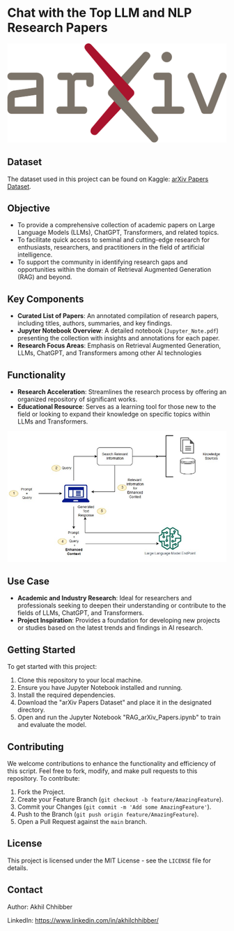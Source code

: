 # Chat with the Top LLM and NLP Research Papers
<p align="center">
  <img src="https://github.com/akhilchibber/RAG-arXiv-Papers/blob/main/arXiv.png?raw=true" alt="earthml Logo">
</p>

## Dataset
The dataset used in this project can be found on Kaggle: [arXiv Papers Dataset](https://www.kaggle.com/datasets/harshsinghal/nlp-and-llm-related-arxiv-papers/data). 

## Objective
- To provide a comprehensive collection of academic papers on Large Language Models (LLMs), ChatGPT, Transformers, and related topics.
- To facilitate quick access to seminal and cutting-edge research for enthusiasts, researchers, and practitioners in the field of artificial intelligence.
- To support the community in identifying research gaps and opportunities within the domain of Retrieval Augmented Generation (RAG) and beyond.

## Key Components
- **Curated List of Papers**: An annotated compilation of research papers, including titles, authors, summaries, and key findings.
- **Jupyter Notebook Overview**: A detailed notebook (`Jupyter_Note.pdf`) presenting the collection with insights and annotations for each paper.
- **Research Focus Areas**: Emphasis on Retrieval Augmented Generation, LLMs, ChatGPT, and Transformers among other AI technologies

## Functionality
- **Research Acceleration**: Streamlines the research process by offering an organized repository of significant works.
- **Educational Resource**: Serves as a learning tool for those new to the field or looking to expand their knowledge on specific topics within LLMs and Transformers.
<p align="center">
  <img src="https://github.com/akhilchibber/RAG-arXiv-Papers/blob/main/RAG-With-LLM.jpeg" alt="earthml Logo">
</p>

## Use Case
- **Academic and Industry Research**: Ideal for researchers and professionals seeking to deepen their understanding or contribute to the fields of LLMs, ChatGPT, and Transformers.
- **Project Inspiration**: Provides a foundation for developing new projects or studies based on the latest trends and findings in AI research.

## Getting Started
To get started with this project:

1. Clone this repository to your local machine.
2. Ensure you have Jupyter Notebook installed and running.
3. Install the required dependencies.
4. Download the "arXiv Papers Dataset" and place it in the designated directory.
5. Open and run the Jupyter Notebook "RAG_arXiv_Papers.ipynb" to train and evaluate the model.

## Contributing
We welcome contributions to enhance the functionality and efficiency of this script. Feel free to fork, modify, and make pull requests to this repository. To contribute:

1. Fork the Project.
2. Create your Feature Branch (`git checkout -b feature/AmazingFeature`).
3. Commit your Changes (`git commit -m 'Add some AmazingFeature'`).
4. Push to the Branch (`git push origin feature/AmazingFeature`).
5. Open a Pull Request against the `main` branch.

## License

This project is licensed under the MIT License - see the `LICENSE` file for details.

## Contact

Author: Akhil Chhibber

LinkedIn: https://www.linkedin.com/in/akhilchhibber/
